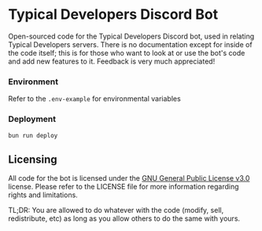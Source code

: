 # Typical Developers Discord Bot
Open-sourced code for the Typical Developers Discord bot, used in relating Typical Developers servers. There is no documentation except for inside of the code itself; this is for those who want to look at or use the bot's code and add new features to it. Feedback is very much appreciated!

### Environment
Refer to the `.env-example` for environmental variables

### Deployment
```
bun run deploy
```

## Licensing
All code for the bot is licensed under the [GNU General Public License v3.0](https://github.com/typical-developers/main-discord-bot/blob/main/LICENSE) license. Please refer to the LICENSE file for more information regarding rights and limitations.

TL;DR: You are allowed to do whatever with the code (modify, sell, redistribute, etc) as long as you allow others to do the same with yours.